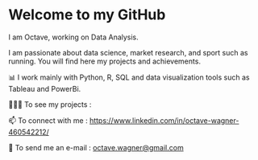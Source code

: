 # Welcome to my GitHub

I am Octave, working on Data Analysis.

I am passionate about data science, market research, and sport such as running. You will find here my projects and achievements.

📊 I work mainly with Python, R, SQL and data visualization tools such as Tableau and PowerBi.

👨🏾‍🏫 To see my projects : 

📫 To connect with me : https://www.linkedin.com/in/octave-wagner-460542212/

💬 To send me an e-mail : octave.wagner@gmail.com

